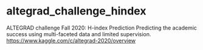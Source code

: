 # altegrad_challenge_hindex
ALTEGRAD challenge Fall 2020: H-index Prediction Predicting the academic success using multi-faceted data and limited supervision.
https://www.kaggle.com/c/altegrad-2020/overview
